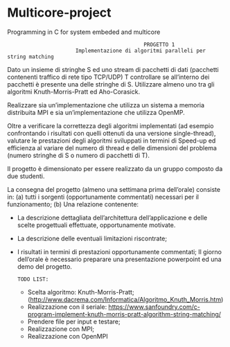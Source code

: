 # Multicore-project
Programming in C for system embeded and multicore

                                                PROGETTO 1
                          Implementazione di algoritmi paralleli per string matching

Dato un insieme di stringhe S ed uno stream di pacchetti di dati (pacchetti contenenti traffico di rete
tipo TCP/UDP) T controllare se all’interno dei pacchetti è presente una delle stringhe di S. Utilizzare
almeno uno tra gli algoritmi Knuth-Morris-Pratt ed Aho-Corasick.

Realizzare sia un’implementazione che utilizza un sistema a memoria distribuita MPI e sia
un’implementazione che utilizza OpenMP.

Oltre a verificare la correttezza degli algoritmi implementati (ad esempio confrontando i risultati
con quelli ottenuti da una versione single-thread), valutare le prestazioni degli algoritmi sviluppati
in termini di Speed-up ed efficienza al variare del numero di thread e delle dimensioni del problema
(numero stringhe di S o numero di pacchetti di T).

Il progetto è dimensionato per essere realizzato da un gruppo composto da due studenti.

La consegna del progetto (almeno una settimana prima dell’orale) consiste in:
(a) tutti i sorgenti (opportunamente commentati) necessari per il funzionamento;
(b) Una relazione contenente:
- La descrizione dettagliata dell’architettura dell’applicazione e delle scelte progettuali effettuate,
opportunamente motivate.
- La descrizione delle eventuali limitazioni riscontrate;
- I risultati in termini di prestazioni opportunamente commentati;
Il giorno dell’orale è necessario preparare una presentazione powerpoint ed una demo del progetto.

      TODO LIST:
  - Scelta algoritmo: Knuth-Morris-Pratt; (http://www.dacrema.com/Informatica/Algoritmo_Knuth_Morris.htm)
  - Realizzazione con il seriale: https://www.sanfoundry.com/c-program-implement-knuth-morris-pratt-algorithm-string-matching/
  - Prendere file per input e testare;
  - Realizzazione con MPI;
  - Realizzazione con OpenMPI
